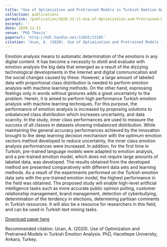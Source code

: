 ```yaml
---
title: "Use of Optimization and Pretrained Models in Turkish Emotion Analysis"
collection: publications
permalink: /publication/2020-12-11-Use-of-Optimization-and-Pretrained-Models-in-Turkish-Emotion-Analysis
excerpt: ''
date: 2020-12-11
venue: 'PhD Thesis'
paperurl: 'http://hdl.handle.net/11655/23185'
citation: 'Ucan, A. (2020). Use of Optimization and Pretrained Models in Turkish Emotion Analysis. PhD, Hacettepe University, Ankara, Turkey.'
---
```

Emotion analysis means to automatic determination of the emotions in any digital content. It has become a necessity to distill and evaluate with emotion analysis the big data that emerged as a result of the dizzying technological developments in the internet and digital communication and the social changes caused by these. However, a large amount of labeled data with proportional class distribution is needed to perform emotion analysis with machine learning methods. On the other hand, expressing feelings only in words without gestures adds a great uncertainty to the problem. Herein, it is aimed to perform high performance Turkish emotion analysis with machine learning techniques. For this purpose, the performance of emotion analysis is increased by proposing solutions to unbalanced class distribution which increases uncertainty, and data scarcity. In the study, inner class performances are used to measure the success of all classes in datasets showing imbalanced distribution. While maintaining the general accuracy performances achieved by the innovation brought to the deep learning decision mechanism with the optimum emotion vectors method developed to reduce uncertainty, the inner class emotion analysis performances were increased. In addition, for the first time in Turkish, pre-trained language models were adapted to emotion analysis, and a pre-trained emotion model, which does not require large amounts of labeled data, was developed. The results obtained from the developed method are presented comparatively with different data sets and learning methods. As a result of the experiments performed on the Turkish emotion data sets with the pre-trained emotion model, the highest performance in the field was obtained. The proposed study will enable high-level artificial intelligence tasks such as more accurate public opinion polling, customer relationship management, brand management, detection of cyberbullying, determination of the tendency in elections, determining partisan comments in Turkish resources. It will also be a resource for researchers in this field, and can be used in Turkish text mining tasks.

[Download paper here](http://hdl.handle.net/11655/23185)

Recommended citation: Ucan, A. (2020). Use of Optimization and Pretrained Models in Turkish Emotion Analysis. PhD, Hacettepe University, Ankara, Turkey.
